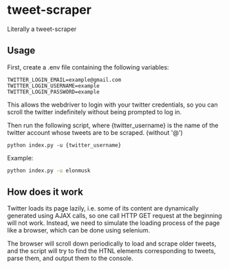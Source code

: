 # tweet-scraper

Literally a tweet-scraper

## Usage

First, create a .env file containing the following variables:

```env
TWITTER_LOGIN_EMAIL=example@gmail.com
TWITTER_LOGIN_USERNAME=example
TWITTER_LOGIN_PASSWORD=example
```

This allows the webdriver to login with your twitter credentials,
so you can scroll the twitter indefinitely without being prompted
to log in.

Then run the following script, where {twitter_username}
is the name of the twitter account whose tweets are to be scraped.
(without '@')

`python index.py -u {twitter_username}`

Example:

```bash
python index.py -u elonmusk
```

## How does it work

Twitter loads its page lazily, i.e. some of its content are dynamically generated
using AJAX calls, so one call HTTP GET request at the beginning will not work.
Instead, we need to simulate the loading process of the page like a browser, which can be done using selenium.

The browser will scroll down periodically to load and scrape older tweets,
and the script will try to find the HTNL elements corresponding to tweets, parse them, and output them to the console.
